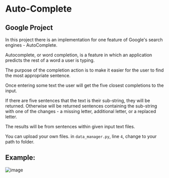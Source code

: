 # Auto-Complete
## Google Project

In this project there is an implementation for one feature of Google's search engines - AutoComplete.

Autocomplete, or word completion, is a feature in which an application predicts the rest of a word a user is typing.

The purpose of the completion action is to make it easier for the user to find the most appropriate sentence.

Once entering some text the user will get the five closest completions to the input.

If there are five sentences that the text is their sub-string, they will be returned. Otherwise will be returned sentences containing the sub-string with one of the changes - a missing letter, additional letter, or a replaced letter.

The results will be from sentences within given input text files.

You can upload your own files. in `data_manager.py`, line `4`, change to your path to folder.

## Example:

![image](https://user-images.githubusercontent.com/86183775/128430542-4a77b638-1945-4eb1-ab8c-70b42d290760.png)

